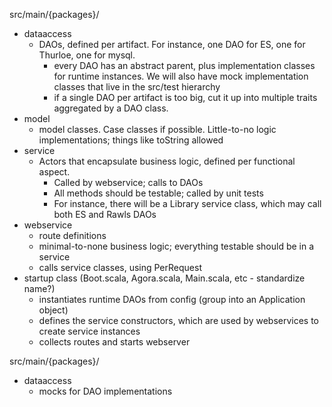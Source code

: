 src/main/{packages}/
- dataaccess
	- DAOs, defined per artifact. For instance, one DAO for ES, one for Thurloe, one for mysql.
		- every DAO has an abstract parent, plus implementation classes for runtime instances.
			We will also have mock implementation classes that live in the src/test hierarchy
		- if a single DAO per artifact is too big, cut it up into multiple traits aggregated by a DAO class.
- model
	- model classes. Case classes if possible. Little-to-no logic implementations; things like toString allowed
- service
	- Actors that encapsulate business logic, defined per functional aspect.
		- Called by webservice; calls to DAOs
		- All methods should be testable; called by unit tests
		- For instance, there will be a Library service class, which may call both ES and Rawls DAOs
- webservice
	- route definitions
	- minimal-to-none business logic; everything testable should be in a service
	- calls service classes, using PerRequest
- startup class (Boot.scala, Agora.scala, Main.scala, etc - standardize name?)
	- instantiates runtime DAOs from config (group into an Application object)
	- defines the service constructors, which are used by webservices to create service instances
	- collects routes and starts webserver

src/main/{packages}/
- dataaccess
	- mocks for DAO implementations
